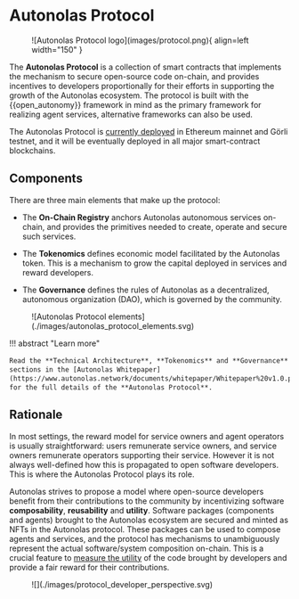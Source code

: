 # Autonolas Protocol

<figure markdown>
![Autonolas Protocol logo](images/protocol.png){ align=left width="150" }
</figure>

The **Autonolas Protocol** is a collection of smart contracts that implements the mechanism to secure open-source code on-chain, and provides incentives to developers proportionally for their efforts in supporting the growth of the Autonolas ecosystem. The protocol is built with the {{open_autonomy}} framework in mind as the primary framework for realizing agent services,  alternative frameworks can also be used.

The Autonolas Protocol is [currently deployed](./registry_technical_overview.md#contract-addresses) in Ethereum mainnet and Görli testnet, and it will be eventually deployed in all major smart-contract blockchains.

## Components

There are three main elements that make up the protocol:

* The **On-Chain Registry** anchors Autonolas autonomous services on-chain, and provides the primitives needed to create, operate and secure such services.

* The **Tokenomics** defines economic model facilitated by the Autonolas token. This is a mechanism to grow the capital deployed in services and reward developers.

* The **Governance** defines the rules of Autonolas as a decentralized, autonomous
organization (DAO), which is governed by the community.

<figure markdown>
![Autonolas Protocol elements](./images/autonolas_protocol_elements.svg)
</figure>

!!! abstract "Learn more"

    Read the **Technical Architecture**, **Tokenomics** and **Governance** sections in the [Autonolas Whitepaper](https://www.autonolas.network/documents/whitepaper/Whitepaper%20v1.0.pdf) for the full details of the **Autonolas Protocol**.

## Rationale

In most settings, the reward model for service owners and agent operators is usually straightforward: users remunerate service owners, and service owners remunerate operators supporting their service. However it is not always well-defined how this is propagated to open software developers. This is where the Autonolas Protocol plays its role.

Autonolas strives to propose a model where open-source developers benefit from their contributions to the community by incentivizing software **composability**, **reusability** and **utility**. Software packages (components and agents) brought to the Autonolas ecosystem are secured and minted as NFTs in the Autonolas protocol. These packages can be used to compose agents and services, and the protocol has mechanisms to unambiguously represent the actual software/system composition on-chain. This is a crucial feature to [measure the utility](https://github.com/valory-xyz/autonolas-tokenomics/blob/main/docs/Autonolas_tokenomics_audit.pdf) of the code brought by developers and provide a fair reward for their contributions.

<figure markdown>
![](./images/protocol_developer_perspective.svg)
</figure>

